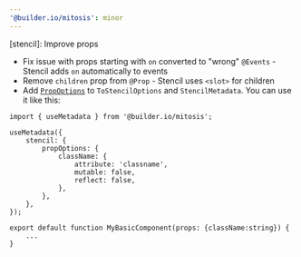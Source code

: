```yaml
---
'@builder.io/mitosis': minor
---
```


[stencil]: Improve props

- Fix issue with props starting with `on` converted to "wrong" `@Events` - Stencil adds `on` automatically to events
- Remove `children` prop from `@Prop` - Stencil uses `<slot>` for children
- Add [`PropOptions`](https://stenciljs.com/docs/properties#prop-options) to `ToStencilOptions` and `StencilMetadata`. You can use it like this:

```tsx
import { useMetadata } from '@builder.io/mitosis';

useMetadata({
    stencil: {
        propOptions: {
            className: {
                attribute: 'classname',
                mutable: false,
                reflect: false,
            },
        },
    },
});

export default function MyBasicComponent(props: {className:string}) {
    ...
}
```
